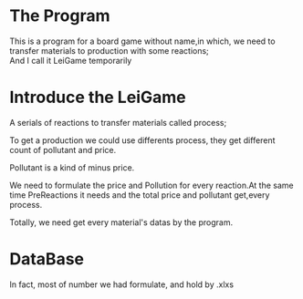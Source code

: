 # The Program
This is a program for a board game without name,in which, we need to transfer materials to production with some reactions;  
And I call it LeiGame temporarily

# Introduce the LeiGame 
A serials of reactions to transfer materials called process;

To  get a production we could use differents process, they get different count of pollutant and price.

Pollutant is a kind of minus price.

We need to formulate the price and Pollution for every reaction.At the same time PreReactions it needs and the total price and pollutant get,every process.

Totally, we need get every material's datas by the program.

# DataBase
In fact, most of number we had formulate, and hold by .xlxs
